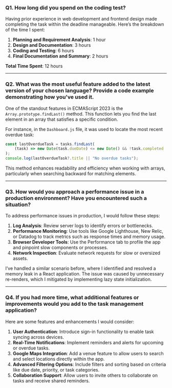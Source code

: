 ### Q1. How long did you spend on the coding test?

Having prior experience in web development and frontend design made completing the task within the deadline manageable. Here’s the breakdown of the time I spent:

1. **Planning and Requirement Analysis**: 1 hour  
2. **Design and Documentation**: 3 hours  
3. **Coding and Testing**: 6 hours  
4. **Final Documentation and Summary**: 2 hours  

**Total Time Spent**: 12 hours  

---

### Q2. What was the most useful feature added to the latest version of your chosen language? Provide a code example demonstrating how you've used it.

One of the standout features in ECMAScript 2023 is the `Array.prototype.findLast()` method. This function lets you find the last element in an array that satisfies a specific condition.  

For instance, in the `Dashboard.js` file, it was used to locate the most recent overdue task:  

```javascript
const lastOverdueTask = tasks.findLast(
    (task) => new Date(task.dueDate) <= new Date() && !task.completed
);
console.log(lastOverdueTask?.title || "No overdue tasks");
```

This method enhances readability and efficiency when working with arrays, particularly when searching backward for matching elements.  

---

### Q3. How would you approach a performance issue in a production environment? Have you encountered such a situation?

To address performance issues in production, I would follow these steps:  

1. **Log Analysis**: Review server logs to identify errors or bottlenecks.  
2. **Performance Monitoring**: Use tools like Google Lighthouse, New Relic, or Datadog to track metrics such as response times and memory usage.  
3. **Browser Developer Tools**: Use the Performance tab to profile the app and pinpoint slow components or processes.  
4. **Network Inspection**: Evaluate network requests for slow or oversized assets.  

I’ve handled a similar scenario before, where I identified and resolved a memory leak in a React application. The issue was caused by unnecessary re-renders, which I mitigated by implementing lazy state initialization.  

---

### Q4. If you had more time, what additional features or improvements would you add to the task management application?

Here are some features and enhancements I would consider:  

1. **User Authentication**: Introduce sign-in functionality to enable task syncing across devices.  
2. **Real-Time Notifications**: Implement reminders and alerts for upcoming or overdue tasks.  
3. **Google Maps Integration**: Add a venue feature to allow users to search and select locations directly within the app.  
4. **Advanced Filtering Options**: Include filters and sorting based on criteria like due date, priority, or task categories.  
5. **Collaboration Support**: Allow users to invite others to collaborate on tasks and receive shared reminders.  
